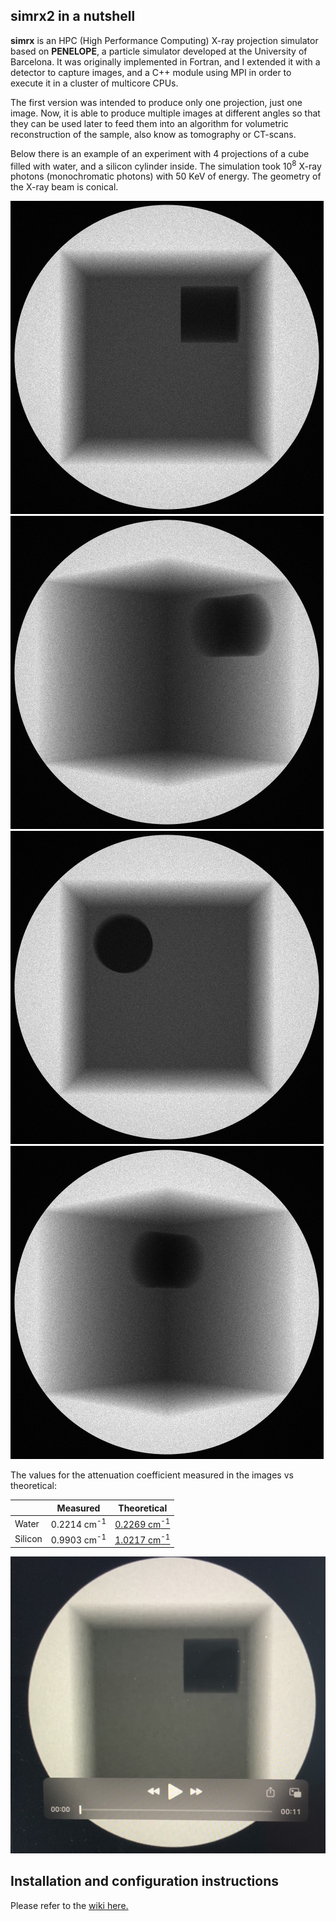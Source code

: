 ## simrx2 in a nutshell

**simrx** is an HPC (High Performance Computing) X-ray projection simulator based on **PENELOPE**, a particle simulator developed at the University of Barcelona. It was originally implemented in Fortran, and I extended it with a detector to capture images, and a C++ module using MPI in order to execute it in a cluster of multicore CPUs.

The first version was intended to produce only one projection, just one image. Now, it is able to produce multiple images at different angles so that they can be used later to feed them into an algorithm for volumetric reconstruction of the sample, also know as tomography or CT-scans.

Below there is an example of an experiment with 4 projections of a cube filled with water, and a silicon cylinder inside. The simulation took 10<sup>8</sup> X-ray photons (monochromatic photons) with 50 KeV of energy. The geometry of the X-ray beam is conical.

![](https://github.com/marselan/simrx2/blob/refactor/result_first_refactor/png/image1.png)
![](https://github.com/marselan/simrx2/blob/refactor/result_first_refactor/png/image2.png)
![](https://github.com/marselan/simrx2/blob/refactor/result_first_refactor/png/image7.png)
![](https://github.com/marselan/simrx2/blob/refactor/result_first_refactor/png/image8.png)

The values for the attenuation coefficient measured in the images vs theoretical:

||Measured|Theoretical|
|-|---|---|
|Water|0.2214 cm<sup>-1</sup>|[0.2269 cm<sup>-1</sup>](https://physics.nist.gov/PhysRefData/XrayMassCoef/ComTab/water.html)|
|Silicon|0.9903 cm<sup>-1</sup>|[1.0217 cm<sup>-1</sup>](https://physics.nist.gov/PhysRefData/XrayMassCoef/ElemTab/z14.html)|

[![simrx2 sample simulation](https://github.com/marselan/simrx2/blob/master/misc/cube_video.jpg)](https://youtu.be/ZdYvHYo7Ff4)

## Installation and configuration instructions

Please refer to the [wiki here.](https://github.com/marselan/simrx2/wiki)

